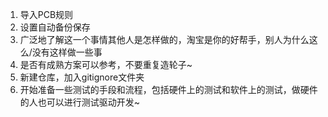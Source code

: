 1. 导入PCB规则
2. 设置自动备份保存
3. 广泛地了解这一个事情其他人是怎样做的，淘宝是你的好帮手，别人为什么这么/没有这样做一些事
4. 是否有成熟方案可以参考，不要重复造轮子~
5. 新建仓库，加入gitignore文件夹
6. 开始准备一些测试的手段和流程，包括硬件上的测试和软件上的测试，做硬件的人也可以进行测试驱动开发~
